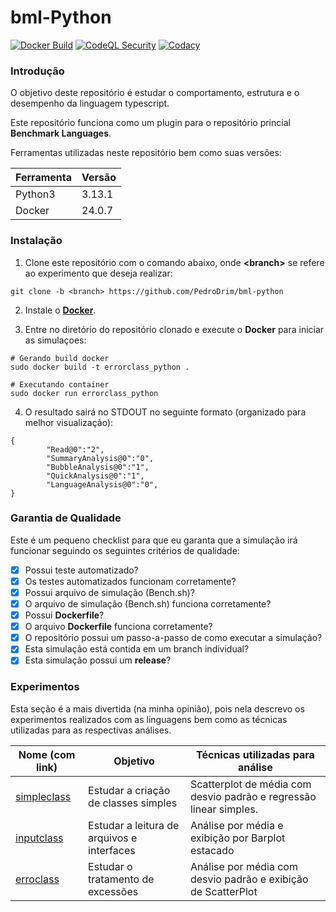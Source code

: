 # bml-Python

[![Docker Build](https://github.com/PedroDrim/bml-python/actions/workflows/python.yml/badge.svg?branch=errorclass)](https://github.com/PedroDrim/bml-python/actions)
[![CodeQL Security](https://github.com/PedroDrim/bml-python/actions/workflows/codeql.yml/badge.svg?branch=errorclass)](https://github.com/PedroDrim/bml-python/actions)
[![Codacy](https://github.com/PedroDrim/bml-python/actions/workflows/codacy.yml/badge.svg?branch=errorclass)](https://github.com/PedroDrim/bml-python/actions)

### Introdução

O objetivo deste repositório é estudar o comportamento, estrutura e o desempenho da linguagem typescript.

Este repositório funciona como um plugin para o repositório princial **Benchmark Languages**.

Ferramentas utilizadas neste repositório bem como suas versões:

|Ferramenta |Versão  |
|-----------|--------|
|Python3    |3.13.1  |
|Docker     |24.0.7  |

### Instalação

1. Clone este repositório com o comando abaixo, onde **\<branch\>** se refere ao experimento que deseja realizar:

```
git clone -b <branch> https://github.com/PedroDrim/bml-python
```

2. Instale o [**Docker**](https://docs.docker.com/engine/install/).

3. Entre no diretório do repositório clonado e execute o **Docker** para iniciar as simulaçoes:

```
# Gerando build docker
sudo docker build -t errorclass_python .

# Executando container
sudo docker run errorclass_python
```

4. O resultado sairá no STDOUT no seguinte formato (organizado para melhor visualização):

```
{
        "Read@0":"2",
        "SummaryAnalysis@0":"0",
        "BubbleAnalysis@0":"1",
        "QuickAnalysis@0":"1",
        "LanguageAnalysis@0":"0",
}
```

### Garantia de Qualidade

Este é um pequeno checklist para que eu garanta que a simulação irá funcionar seguindo os seguintes critérios de qualidade:

- [x] Possui teste automatizado?
- [x] Os testes automatizados funcionam corretamente?
- [x] Possui arquivo de simulação (Bench.sh)?
- [x] O arquivo de simulação (Bench.sh) funciona corretamente?
- [x] Possui **Dockerfile**?
- [x] O arquivo **Dockerfile** funciona corretamente?
- [x] O repositório possui um passo-a-passo de como executar a simulação?
- [x] Esta simulação está contida em um branch individual?
- [x] Esta simulação possui um **release**?

### Experimentos

Esta seção é a mais divertida (na minha opinião), pois nela descrevo os experimentos realizados com as linguagens bem como as técnicas utilizadas para as respectivas análises.

| Nome (com link) | Objetivo | Técnicas utilizadas para análise |
|-----------------|----------|----------------------------------|
| [simpleclass](https://github.com/PedroDrim/Benchmark-Languages/blob/simpleclass/Documents/simpleclass.md) | Estudar a criação de classes simples | Scatterplot de média com desvio padrão e regressão linear simples.|
| [inputclass](https://github.com/PedroDrim/Benchmark-Languages/blob/master/outputs/inputclass/inputclass.md) | Estudar a leitura de arquivos e interfaces | Análise por média e exibição por Barplot estacado |
| [erroclass](https://github.com/PedroDrim/Benchmark-Languages/blob/master/outputs/errorclass/errorclass.md) | Estudar o tratamento de excessões | Análise por média com desvio padrão e exibição de ScatterPlot |
